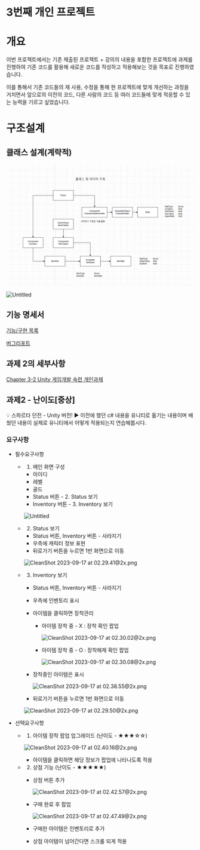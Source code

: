 # 3번째 개인 프로젝트

# 개요

 이번 프로젝트에서는 기존 제출된 프로젝트 + 강의의 내용을 포함한 프로젝트에 과제를 진행하여 기존 코드를 활용해 새로운 코드를 작성하고 적용해보는 것을 목표로 진행하였습니다.

 이를 통해서 기존 코드들의 재 사용, 수정을 통해 현 프로젝트에 맞게 개선하는 과정을 거치면서 앞으로의 이전의 코드, 다른 사람의 코드 등 여러 코드들에 맞게 적응할 수 있는 능력을 기르고 싶었습니다.

# 구조설계

## 클래스 설계(계략적)

![Untitled](Image/Untitled.png)

![Untitled](3%E1%84%87%E1%85%A5%E1%86%AB%E1%84%8D%E1%85%A2%20%E1%84%80%E1%85%A2%E1%84%8B%E1%85%B5%E1%86%AB%20%E1%84%91%E1%85%B3%E1%84%85%E1%85%A9%E1%84%8C%E1%85%A6%E1%86%A8%E1%84%90%E1%85%B3%20d654c18250b5486fb05265050b3da12f/Untitled%201.png)

## 기능 명세서

[기능/구현 목록](3%E1%84%87%E1%85%A5%E1%86%AB%E1%84%8D%E1%85%A2%20%E1%84%80%E1%85%A2%E1%84%8B%E1%85%B5%E1%86%AB%20%E1%84%91%E1%85%B3%E1%84%85%E1%85%A9%E1%84%8C%E1%85%A6%E1%86%A8%E1%84%90%E1%85%B3%20d654c18250b5486fb05265050b3da12f/%E1%84%80%E1%85%B5%E1%84%82%E1%85%B3%E1%86%BC%20%E1%84%80%E1%85%AE%E1%84%92%E1%85%A7%E1%86%AB%20%E1%84%86%E1%85%A9%E1%86%A8%E1%84%85%E1%85%A9%E1%86%A8%20313c5725d92c4bf681d63993a5e322b3.csv)

[버그리포트](3%E1%84%87%E1%85%A5%E1%86%AB%E1%84%8D%E1%85%A2%20%E1%84%80%E1%85%A2%E1%84%8B%E1%85%B5%E1%86%AB%20%E1%84%91%E1%85%B3%E1%84%85%E1%85%A9%E1%84%8C%E1%85%A6%E1%86%A8%E1%84%90%E1%85%B3%20d654c18250b5486fb05265050b3da12f/%E1%84%87%E1%85%A5%E1%84%80%E1%85%B3%E1%84%85%E1%85%B5%E1%84%91%E1%85%A9%E1%84%90%E1%85%B3%202e110a31528f49aeb4c10f4b918657f8.csv)

## 과제 2의 세부사항

[Chapter 3-2 Unity 게임개발 숙련 개인과제](https://www.notion.so/Chapter-3-2-Unity-3db6735ddda14d6dad34be754e6b0d3f?pvs=21)

## 과제2 - 난이도[중상]

<aside>
💡 스파르타 던전 - Unity  버전!
▶ 이전에 했던 c# 내용을 유니티로 옮기는 내용이며 배웠던 내용이 실제로 유니티에서 어떻게 적용되는지 연습해봅시다.

</aside>

### 요구사항

- 필수요구사항
    - 1. 메인 화면 구성
        - 아이디
        - 레벨
        - 골드
        - Status 버튼  - 2. Status 보기
        - Inventory 버튼  - 3. Inventory 보기
        
        ![Untitled](3%E1%84%87%E1%85%A5%E1%86%AB%E1%84%8D%E1%85%A2%20%E1%84%80%E1%85%A2%E1%84%8B%E1%85%B5%E1%86%AB%20%E1%84%91%E1%85%B3%E1%84%85%E1%85%A9%E1%84%8C%E1%85%A6%E1%86%A8%E1%84%90%E1%85%B3%20d654c18250b5486fb05265050b3da12f/Untitled%202.png)
        
    - 2. Status 보기
        - Status 버튼, Inventory 버튼 - 사라지기
        - 우측에 캐릭터 정보 표현
        - 뒤로가기 버튼을 누르면 1번 화면으로 이동
        
        ![CleanShot 2023-09-17 at 02.29.41@2x.png](3%E1%84%87%E1%85%A5%E1%86%AB%E1%84%8D%E1%85%A2%20%E1%84%80%E1%85%A2%E1%84%8B%E1%85%B5%E1%86%AB%20%E1%84%91%E1%85%B3%E1%84%85%E1%85%A9%E1%84%8C%E1%85%A6%E1%86%A8%E1%84%90%E1%85%B3%20d654c18250b5486fb05265050b3da12f/CleanShot_2023-09-17_at_02.29.412x.png)
        
    - 3. Inventory 보기
        - Status 버튼, Inventory 버튼 - 사라지기
        - 우측에 인벤토리 표시
        - 아이템을 클릭하면 장착관리
            - 아이템 장착 중 - X  : 장착 확인 팝업
                
                ![CleanShot 2023-09-17 at 02.30.02@2x.png](3%E1%84%87%E1%85%A5%E1%86%AB%E1%84%8D%E1%85%A2%20%E1%84%80%E1%85%A2%E1%84%8B%E1%85%B5%E1%86%AB%20%E1%84%91%E1%85%B3%E1%84%85%E1%85%A9%E1%84%8C%E1%85%A6%E1%86%A8%E1%84%90%E1%85%B3%20d654c18250b5486fb05265050b3da12f/CleanShot_2023-09-17_at_02.30.022x.png)
                
            - 아이템 장착 중 - O  : 장착해제 확인 팝업
                
                ![CleanShot 2023-09-17 at 02.30.08@2x.png](3%E1%84%87%E1%85%A5%E1%86%AB%E1%84%8D%E1%85%A2%20%E1%84%80%E1%85%A2%E1%84%8B%E1%85%B5%E1%86%AB%20%E1%84%91%E1%85%B3%E1%84%85%E1%85%A9%E1%84%8C%E1%85%A6%E1%86%A8%E1%84%90%E1%85%B3%20d654c18250b5486fb05265050b3da12f/CleanShot_2023-09-17_at_02.30.082x.png)
                
        - 장착중인 아이템은 표시
            
            ![CleanShot 2023-09-17 at 02.38.55@2x.png](3%E1%84%87%E1%85%A5%E1%86%AB%E1%84%8D%E1%85%A2%20%E1%84%80%E1%85%A2%E1%84%8B%E1%85%B5%E1%86%AB%20%E1%84%91%E1%85%B3%E1%84%85%E1%85%A9%E1%84%8C%E1%85%A6%E1%86%A8%E1%84%90%E1%85%B3%20d654c18250b5486fb05265050b3da12f/CleanShot_2023-09-17_at_02.38.552x.png)
            
        - 뒤로가기 버튼을 누르면 1번 화면으로 이동
        
        ![CleanShot 2023-09-17 at 02.29.50@2x.png](3%E1%84%87%E1%85%A5%E1%86%AB%E1%84%8D%E1%85%A2%20%E1%84%80%E1%85%A2%E1%84%8B%E1%85%B5%E1%86%AB%20%E1%84%91%E1%85%B3%E1%84%85%E1%85%A9%E1%84%8C%E1%85%A6%E1%86%A8%E1%84%90%E1%85%B3%20d654c18250b5486fb05265050b3da12f/CleanShot_2023-09-17_at_02.29.502x.png)
        
- 선택요구사항
    - 1. 아이템 장착 팝업 업그레이드 (난이도 - ★★★☆☆)
        
        ![CleanShot 2023-09-17 at 02.40.16@2x.png](3%E1%84%87%E1%85%A5%E1%86%AB%E1%84%8D%E1%85%A2%20%E1%84%80%E1%85%A2%E1%84%8B%E1%85%B5%E1%86%AB%20%E1%84%91%E1%85%B3%E1%84%85%E1%85%A9%E1%84%8C%E1%85%A6%E1%86%A8%E1%84%90%E1%85%B3%20d654c18250b5486fb05265050b3da12f/CleanShot_2023-09-17_at_02.40.162x.png)
        
        - 아이템을 클릭하면 해당 정보가 팝업에 나타나도록 적용
    - 2. 상점 기능 (난이도 - ★★★★★)
        - 상점 버튼 추가
            
            ![CleanShot 2023-09-17 at 02.42.57@2x.png](3%E1%84%87%E1%85%A5%E1%86%AB%E1%84%8D%E1%85%A2%20%E1%84%80%E1%85%A2%E1%84%8B%E1%85%B5%E1%86%AB%20%E1%84%91%E1%85%B3%E1%84%85%E1%85%A9%E1%84%8C%E1%85%A6%E1%86%A8%E1%84%90%E1%85%B3%20d654c18250b5486fb05265050b3da12f/CleanShot_2023-09-17_at_02.42.572x.png)
            
        - 구매 완료 후 팝업
            
            ![CleanShot 2023-09-17 at 02.47.49@2x.png](3%E1%84%87%E1%85%A5%E1%86%AB%E1%84%8D%E1%85%A2%20%E1%84%80%E1%85%A2%E1%84%8B%E1%85%B5%E1%86%AB%20%E1%84%91%E1%85%B3%E1%84%85%E1%85%A9%E1%84%8C%E1%85%A6%E1%86%A8%E1%84%90%E1%85%B3%20d654c18250b5486fb05265050b3da12f/CleanShot_2023-09-17_at_02.47.492x.png)
            
        - 구매한 아이템은 인벤토리로 추가
        - 상점 아이템이 넘어간다면 스크롤 되게 적용
